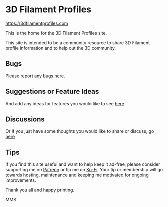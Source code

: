 # 3D Filament Profiles

<https://3dfilamentprofiles.com>  

This is the home for the 3D Filament Profiles site. 

This site is intended to be a community resource to share 3D Filament profile information and to help out the 3D community. 

## Bugs

Please report any bugs [here](https://github.com/MarksMakerSpace/filament-profiles/issues/new?template=bug_report.md&title=🐛+%5BBUG%5D+).

## Suggestions or Feature Ideas
And add any ideas for features you would like to see [here](https://github.com/MarksMakerSpace/filament-profiles/issues/new?template=feature_request.md&title=💡%20[FEAT]+). 

## Discussions

Or if you just have some thoughts you would like to share or discuss, go [here](https://github.com/MarksMakerSpace/filament-profiles/discussions)

## Tips

If you find this site useful and want to help keep it ad-free, please consider supporting me on [Patreon](https://www.patreon.com/marksmakerspace) or tip me on [Ko-Fi](https://ko-fi.com/sirthundercloud). Your tip or membership will go towards hosting, maintenance and keeping me motivated for ongoing improvements.

Thank you all and happy printing. 

MMS

